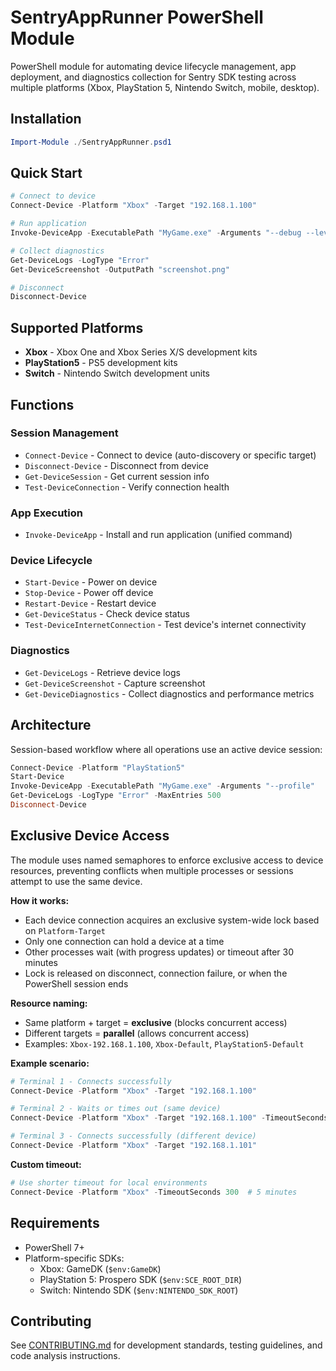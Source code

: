 # SentryAppRunner PowerShell Module

PowerShell module for automating device lifecycle management, app deployment, and diagnostics collection for Sentry SDK testing across multiple platforms (Xbox, PlayStation 5, Nintendo Switch, mobile, desktop).

## Installation

```powershell
Import-Module ./SentryAppRunner.psd1
```

## Quick Start

```powershell
# Connect to device
Connect-Device -Platform "Xbox" -Target "192.168.1.100"

# Run application
Invoke-DeviceApp -ExecutablePath "MyGame.exe" -Arguments "--debug --level=verbose"

# Collect diagnostics
Get-DeviceLogs -LogType "Error"
Get-DeviceScreenshot -OutputPath "screenshot.png"

# Disconnect
Disconnect-Device
```

## Supported Platforms

- **Xbox** - Xbox One and Xbox Series X/S development kits
- **PlayStation5** - PS5 development kits
- **Switch** - Nintendo Switch development units

## Functions

### Session Management
- `Connect-Device` - Connect to device (auto-discovery or specific target)
- `Disconnect-Device` - Disconnect from device
- `Get-DeviceSession` - Get current session info
- `Test-DeviceConnection` - Verify connection health

### App Execution
- `Invoke-DeviceApp` - Install and run application (unified command)

### Device Lifecycle
- `Start-Device` - Power on device
- `Stop-Device` - Power off device
- `Restart-Device` - Restart device
- `Get-DeviceStatus` - Check device status
- `Test-DeviceInternetConnection` - Test device's internet connectivity

### Diagnostics
- `Get-DeviceLogs` - Retrieve device logs
- `Get-DeviceScreenshot` - Capture screenshot
- `Get-DeviceDiagnostics` - Collect diagnostics and performance metrics

## Architecture

Session-based workflow where all operations use an active device session:

```powershell
Connect-Device -Platform "PlayStation5"
Start-Device
Invoke-DeviceApp -ExecutablePath "MyGame.exe" -Arguments "--profile"
Get-DeviceLogs -LogType "Error" -MaxEntries 500
Disconnect-Device
```

## Exclusive Device Access

The module uses named semaphores to enforce exclusive access to device resources, preventing conflicts when multiple processes or sessions attempt to use the same device.

**How it works:**

- Each device connection acquires an exclusive system-wide lock based on `Platform-Target`
- Only one connection can hold a device at a time
- Other processes wait (with progress updates) or timeout after 30 minutes
- Lock is released on disconnect, connection failure, or when the PowerShell session ends

**Resource naming:**

- Same platform + target = **exclusive** (blocks concurrent access)
- Different targets = **parallel** (allows concurrent access)
- Examples: `Xbox-192.168.1.100`, `Xbox-Default`, `PlayStation5-Default`

**Example scenario:**

```powershell
# Terminal 1 - Connects successfully
Connect-Device -Platform "Xbox" -Target "192.168.1.100"

# Terminal 2 - Waits or times out (same device)
Connect-Device -Platform "Xbox" -Target "192.168.1.100" -TimeoutSeconds 60

# Terminal 3 - Connects successfully (different device)
Connect-Device -Platform "Xbox" -Target "192.168.1.101"
```

**Custom timeout:**

```powershell
# Use shorter timeout for local environments
Connect-Device -Platform "Xbox" -TimeoutSeconds 300  # 5 minutes
```

## Requirements

- PowerShell 7+
- Platform-specific SDKs:
  - Xbox: GameDK (`$env:GameDK`)
  - PlayStation 5: Prospero SDK (`$env:SCE_ROOT_DIR`)
  - Switch: Nintendo SDK (`$env:NINTENDO_SDK_ROOT`)

## Contributing

See [CONTRIBUTING.md](../CONTRIBUTING.md) for development standards, testing guidelines, and code analysis instructions.
